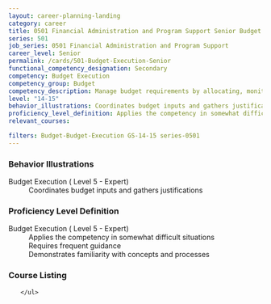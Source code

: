 ```yaml
---
layout: career-planning-landing
category: career
title: 0501 Financial Administration and Program Support Senior Budget Execution
series: 501
job_series: 0501 Financial Administration and Program Support
career_level: Senior
permalink: /cards/501-Budget-Execution-Senior
functional_competency_designation: Secondary
competency: Budget Execution
competency_group: Budget
competency_description: Manage budget requirements by allocating, monitoring and analyzing budgets in compliance with statutory/regulatory guidance.
level: "14-15"
behavior_illustrations: Coordinates budget inputs and gathers justifications
proficiency_level_definition: Applies the competency in somewhat difficult situations ? Requires frequent guidance ? Demonstrates familiarity with concepts and processes
relevant_courses: 

filters: Budget-Budget-Execution GS-14-15 series-0501
---
```


<div class="desktop:grid-col-4 margin-y-205">
  <div class="border-top-05 bg-white padding-2 shadow-5 height-full members-hover border-1px border-gray-30 radius-lg">
    <h3>Behavior Illustrations</h3>
    <dl class="text-base"><dt>Budget Execution ( Level 5 - Expert)</dt><dd>Coordinates budget inputs and gathers justifications</dd></dl>
  </div>
</div>
<div class="desktop:grid-col-4 margin-y-205">
  <div class="border-top-05 bg-white padding-2 shadow-5 height-full members-hover border-1px border-gray-30 radius-lg">
    <h3>Proficiency Level Definition</h3>
    <dl class="text-base"><dt>Budget Execution ( Level 5 - Expert)</dt><dd>Applies the competency in somewhat difficult situations </dd><dd> Requires frequent guidance </dd><dd> Demonstrates familiarity with concepts and processes</dd></dl>
  </div>
</div>
<div class="desktop:grid-col-4 margin-y-205">
  <div class="border-top-05 bg-white padding-2 shadow-5 height-full members-hover border-1px border-gray-30 radius-lg">
    <h3>Course Listing</h3>
    <ul class="text-base">
     
    </ul>
  </div>
</div>